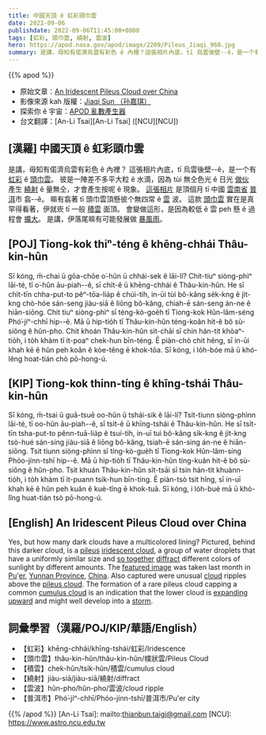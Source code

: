 ```yaml
---
title: 中國天頂 ê 虹彩頭巾雲
date: 2022-09-06
publishdate: 2022-09-06T11:45:00+0800
tags: [虹彩, 頭巾雲, 繞射, 雲波]
hero: https://apod.nasa.gov/apod/image/2209/Pileus_Jiaqi_960.jpg
summary: 是講，毋知有偌濟烏雲有彩色 ê 內裡？這張相片內底，tī 烏雲後壁--ê，是一个有虹彩 ê 頭巾雲。
---
```


{{% apod %}}

- 原始文章：[An Iridescent Pileus Cloud over China](https://apod.nasa.gov/apod/ap220906.html)
- 影像來源 kah 版權：[Jiaqi Sun （孙嘉琪）](https://m.weibo.cn/u/7430235891)
- 探索你 ê 宇宙：[APOD 亂數產生器](http://apod.nasa.gov/apod/random_apod.html)
- 台文翻譯：[An-Li Tsai][An-Li Tsai] ([NCU][NCU])

## [漢羅] 中國天頂 ê 虹彩頭巾雲
是講，毋知有偌濟烏雲有彩色 ê 內裡？
這張相片內底，tī 烏雲後壁--ê，是一个有 [虹彩][iridescent cloud] ê [頭巾雲][pileus]。
彼是一陣差不多平大粒 ê 水滴，因為 tùi 無仝色光 ê 日光 [做伙][so together] 產生 [繞射][diffract] ê 量無仝，才會產生按呢 ê 現象。
[這張相片][featured image] 是頂個月 tī 中國 [雲南省][Yunnan Province] [普][Pu][洱][er]市 翕--ê。
嘛有翕著 tī 頭巾雲頂懸彼个無四常 ê [雲][cloud] 波。
這款 [頭巾雲][pileus cloud] 實在是真罕得看著，伊就崁 tī 一般 [積雲][cumulus cloud] 面頂。
會變做這形，是因為較低 ê 雲 peh 懸 ê 過程會 [擴大][expanding upward]。
是講，伊落尾嘛有可能發展做 [暴風雨][storm t]。


## [POJ] Tiong-kok thiⁿ-téng ê khēng-chhái Thâu-kin-hûn
Sī kóng, m̄-chai ū gōa-chōe o͘-hûn ū chhái-sek ê lāi-lí?
Chit-tiuⁿ siòng-phìⁿ lāi-té, tī o͘-hûn āu-piah--ê, sī chi̍t-ê ū khēng-chhái ê Thâu-kin-hûn.
He sī chi̍t-tīn chha-put-to pêⁿ-tōa-lia̍p ê chúi-tih, in-ūi tùi bô-kâng se̍k-kng ê ji̍t-kng chò-hóe sán-seng jiàu-siā ê liōng bô-kâng, chiah-ē sán-seng án-ne ê hiān-siōng.
Chit tiuⁿ siòng-phìⁿ sī téng-kò-goe̍h tī Tiong-kok Hûn-lâm-séng Phó͘-jíⁿ-chhī hip--ê.
Mā ū hip-tio̍h tī Thâu-kin-hûn téng-koân hit-ê bô sù-siông ê hûn-pho.
Chit khoán Thâu-kin-hûn si̍t-chāi sī chin hán-tit khòaⁿ-tio̍h, i to̍h khàm tī it-poaⁿ chek-hun bīn-téng.
Ē piàn-chò chit hêng, sī in-ūi khah kē ê hûn peh koân ê kòe-têng ē khok-tōa.
Sī kóng, i lo̍h-bóe mā ū khó-lêng hoat-tián chò pō-hong-ú.

## [KIP] Tiong-kok thinn-tíng ê khīng-tshái Thâu-kin-hûn
Sī kóng, m̄-tsai ū guā-tsuē oo-hûn ū tshái-sik ê lāi-lí?
Tsit-tiunn siòng-phìnn lāi-té, tī oo-hûn āu-piah--ê, sī tsi̍t-ê ū khīng-tshái ê Thâu-kin-hûn.
He sī tsi̍t-tīn tsha-put-to pênn-tuā-lia̍p ê tsuí-tih, in-uī tuì bô-kâng si̍k-kng ê ji̍t-kng tsò-hué sán-sing jiàu-siā ê liōng bô-kâng, tsiah-ē sán-sing án-ne ê hiān-siōng.
Tsit tiunn siòng-phìnn sī tíng-kò-gue̍h tī Tiong-kok Hûn-lâm-síng Phóo-jínn-tshī hip--ê.
Mā ū hip-tio̍h tī Thâu-kin-hûn tíng-kuân hit-ê bô sù-siông ê hûn-pho.
Tsit khuán Thâu-kin-hûn si̍t-tsāi sī tsin hán-tit khuànn-tio̍h, i to̍h khàm tī it-puann tsik-hun bīn-tíng.
Ē piàn-tsò tsit hîng, sī in-uī khah kē ê hûn peh kuân ê kuè-tîng ē khok-tuā.
Sī kóng, i lo̍h-bué mā ū khó-lîng huat-tián tsò pō-hong-ú.


## [English] An Iridescent Pileus Cloud over China
Yes, but how many dark clouds have a multicolored lining?
Pictured, behind this darker cloud, is a [pileus][pileus] [iridescent cloud][iridescent cloud], a group of water droplets that have a uniformly similar size and [so together][so together] [diffract][diffract] different colors of sunlight by different amounts.
The [featured image][featured image] was taken last month in [Pu][Pu]'[er][er], [Yunnan Province][Yunnan Province], [China][China].
Also captured were unusual [cloud][cloud] ripples above the [pileus cloud][pileus cloud].
The formation of a rare pileus cloud capping a common [cumulus cloud][cumulus cloud] is an indication that the lower cloud is [expanding upward][expanding upward] and might well develop into a [storm][storm e].

## 詞彙學習（漢羅/POJ/KIP/華語/English）
- 【虹彩】khēng-chhái/khīng-tshái/虹彩/Iridescence
- 【頭巾雲】thâu-kin-hûn/thâu-kin-hûn/幞狀雲/Pileus Cloud
- 【積雲】chek-hûn/tsik-hûn/積雲/cumulus cloud
- 【繞射】jiàu-siā/jiàu-siā/繞射/diffract
- 【雲波】hûn-pho/hûn-pho/雲波/cloud ripple
- 【普洱市】Phó͘-jíⁿ-chhī/Phóo-jínn-tshī/普洱市/Pu'er city


{{% /apod %}}
[An-Li Tsai]: mailto:thianbun.taigi@gmail.com
[NCU]: https://www.astro.ncu.edu.tw

[copyright]: https://apod.nasa.gov/apod/fap/lib/about_apod.html#srapply

[pileus]:https://www.atoptics.co.uk/fz503.htm
[iridescent cloud]:https://en.wikipedia.org/wiki/Cloud_iridescence
[so together]:https://www.atoptics.co.uk/droplets/irid1.htm
[diffract]:https://en.wikipedia.org/wiki/Diffraction
[featured image]:https://m.weibo.cn/detail/4803180637195307
[Pu]:https://youtu.be/roWT-ETC504
[er]:https://en.wikipedia.org/wiki/Pu%27er_City
[Yunnan Province]:https://en.wikipedia.org/wiki/Yunnan
[China]:https://en.wikipedia.org/wiki/China
[cloud]:https://spaceplace.nasa.gov/cloud-scramble/en/
[pileus cloud]:https://en.wikipedia.org/wiki/Pileus_cloud
[cumulus cloud]:https://scool.larc.nasa.gov/GLOBE/cumulus.html
[expanding upward]:https://youtu.be/ZfssmGOPCM4
[storm e]:https://apod.nasa.gov/apod/ap210613.html
[storm t]:https://apod.tw/daily/20210613/
